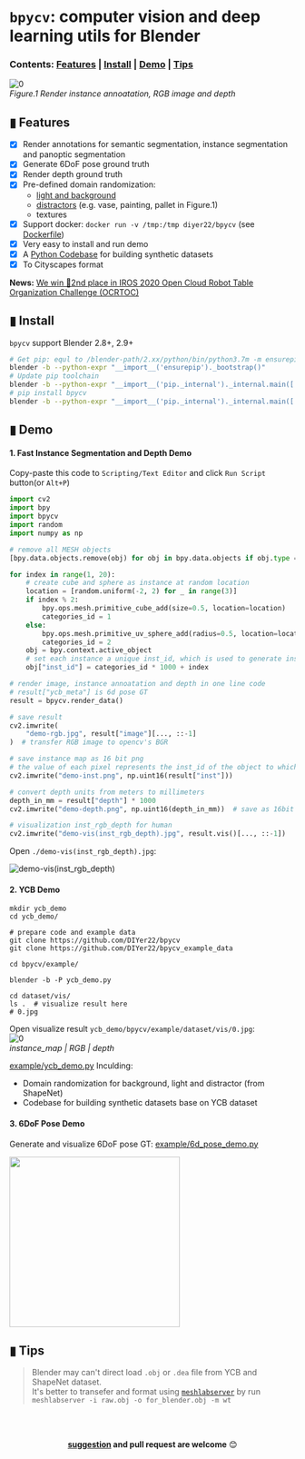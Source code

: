 # `bpycv`: computer vision and deep learning utils for Blender

### Contents: [Features](#-features) | [Install](#-install) | [Demo](#-demo) | [Tips](#-tips) 

![0](https://user-images.githubusercontent.com/10448025/115022704-55937980-9ef0-11eb-952e-c85eb5fad4b8.jpg)      
*Figure.1 Render instance annoatation, RGB image and depth*

## ▮ Features
 - [x] Render annotations for semantic segmentation, instance segmentation and panoptic segmentation 
 - [x] Generate 6DoF pose ground truth
 - [x] Render depth ground truth
 - [x] Pre-defined domain randomization: 
    - [light and background](https://github.com/DIYer22/bpycv_example_data/tree/main/background_and_light)
    - [distractors](https://arxiv.org/pdf/1804.06516) (e.g. vase, painting, pallet in Figure.1)
    - textures
 - [x] Support docker: `docker run -v /tmp:/tmp diyer22/bpycv` (see [Dockerfile](Dockerfile))
 - [x] Very easy to install and run demo
 - [x] A [Python Codebase](example/ycb_demo.py) for building synthetic datasets
 - [x] To Cityscapes format

**News:** [We win 🥈2nd place in IROS 2020 Open Cloud Robot Table Organization Challenge (OCRTOC)](https://github.com/DIYer22/bpycv/issues/15)

## ▮ Install
`bpycv` support Blender 2.8+, 2.9+

```bash
# Get pip: equl to /blender-path/2.xx/python/bin/python3.7m -m ensurepip
blender -b --python-expr "__import__('ensurepip')._bootstrap()" 
# Update pip toolchain
blender -b --python-expr "__import__('pip._internal')._internal.main(['install', '-U', 'pip', 'setuptools', 'wheel'])"
# pip install bpycv
blender -b --python-expr "__import__('pip._internal')._internal.main(['install', '-U', 'bpycv'])"
```

## ▮ Demo
#### 1. Fast Instance Segmentation and Depth Demo
Copy-paste this code to `Scripting/Text Editor` and click `Run Script` button(or `Alt+P`)
```python
import cv2
import bpy
import bpycv
import random
import numpy as np

# remove all MESH objects
[bpy.data.objects.remove(obj) for obj in bpy.data.objects if obj.type == "MESH"]

for index in range(1, 20):
    # create cube and sphere as instance at random location
    location = [random.uniform(-2, 2) for _ in range(3)]
    if index % 2:
        bpy.ops.mesh.primitive_cube_add(size=0.5, location=location)
        categories_id = 1
    else:
        bpy.ops.mesh.primitive_uv_sphere_add(radius=0.5, location=location)
        categories_id = 2
    obj = bpy.context.active_object
    # set each instance a unique inst_id, which is used to generate instance annotation.
    obj["inst_id"] = categories_id * 1000 + index

# render image, instance annoatation and depth in one line code
# result["ycb_meta"] is 6d pose GT
result = bpycv.render_data()

# save result
cv2.imwrite(
    "demo-rgb.jpg", result["image"][..., ::-1]
)  # transfer RGB image to opencv's BGR

# save instance map as 16 bit png
# the value of each pixel represents the inst_id of the object to which the pixel belongs
cv2.imwrite("demo-inst.png", np.uint16(result["inst"]))

# convert depth units from meters to millimeters
depth_in_mm = result["depth"] * 1000
cv2.imwrite("demo-depth.png", np.uint16(depth_in_mm))  # save as 16bit png

# visualization inst_rgb_depth for human
cv2.imwrite("demo-vis(inst_rgb_depth).jpg", result.vis()[..., ::-1])
```
Open `./demo-vis(inst_rgb_depth).jpg`:   

![demo-vis(inst_rgb_depth)](https://user-images.githubusercontent.com/10448025/115022679-4ad8e480-9ef0-11eb-9a42-cdfbf7e9d2ae.jpg)

#### 2. YCB Demo

```shell
mkdir ycb_demo
cd ycb_demo/

# prepare code and example data
git clone https://github.com/DIYer22/bpycv
git clone https://github.com/DIYer22/bpycv_example_data

cd bpycv/example/

blender -b -P ycb_demo.py

cd dataset/vis/
ls .  # visualize result here
# 0.jpg
```
Open visualize result `ycb_demo/bpycv/example/dataset/vis/0.jpg`:   
![0](https://user-images.githubusercontent.com/10448025/115022704-55937980-9ef0-11eb-952e-c85eb5fad4b8.jpg)    
*instance_map | RGB | depth*

[example/ycb_demo.py](example/ycb_demo.py) Inculding:
- Domain randomization for background, light and distractor (from ShapeNet)
- Codebase for building synthetic datasets base on YCB dataset

#### 3. 6DoF Pose Demo
Generate and visualize 6DoF pose GT: [example/6d_pose_demo.py](example/6d_pose_demo.py)

<img src="https://user-images.githubusercontent.com/10448025/74708759-5e3ee000-5258-11ea-8849-0174c34d507c.png" style="width:300px">


## ▮ Tips
 > Blender may can't direct load `.obj` or `.dea` file from YCB and ShapeNet dataset.  
 > It's better to transefer and format using [`meshlabserver`](https://github.com/cnr-isti-vclab/meshlab/releases) by run `meshlabserver -i raw.obj -o for_blender.obj -m wt`

<br>
<br>
<div align="center">

**[suggestion](https://github.com/DIYer22/bpycv/issues) and pull request are welcome** 😊
</div>